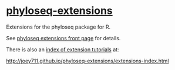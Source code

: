 [phyloseq-extensions](http://joey711.github.io/phyloseq-extensions/)
===================

Extensions for the phyloseq package for R. 

See [phyloseq extensions front page](http://joey711.github.io/phyloseq-extensions/) for details.

There is also an [index of extension tutorials](http://joey711.github.io/phyloseq-extensions/extensions-index.html) at:

http://joey711.github.io/phyloseq-extensions/extensions-index.html
